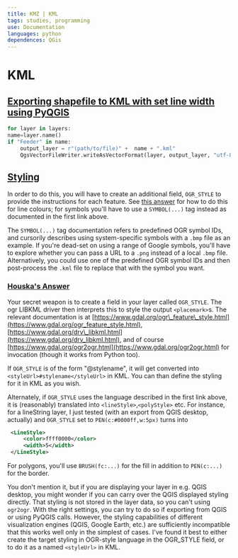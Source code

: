 ```yaml
---
title: KMZ | KML
tags: studies, programming
use: Documentation
languages: python
dependences: QGis
---
```


# KML
## [Exporting shapefile to KML with set line width using PyQGIS](https://gis.stackexchange.com/questions/346392/exporting-shapefile-to-kml-with-set-line-width-using-pyqgis)
```py
for layer in layers:
name=layer.name()
if "Feeder" in name:
    output_layer = r"(path/to/file)" +  name + ".kml"
    QgsVectorFileWriter.writeAsVectorFormat(layer, output_layer, "utf-8", layer.crs())
```
## [Styling](https://gis.stackexchange.com/questions/370386/exporting-to-kml-file-with-specifying-some-symbology-icon-styles)
In order to do this, you will have to create an additional field, `OGR_STYLE` to provide the instructions for each feature. See [this answer](#houskas-answer) for how to do this for line colours; for symbols you'll have to use a `SYMBOL(...)` tag instead as documented in the first link above.

The `SYMBOL(...)` tag documentation refers to predefined OGR symbol IDs, and cursorily describes using system-specific symbols with a `.bmp` file as an example. If you're dead-set on using a range of Google symbols, you'll have to explore whether you can pass a URL to a `.png` instead of a local `.bmp` file. Alternatively, you could use one of the predefined OGR symbol IDs and then post-process the `.kml` file to replace that with the symbol you want.

### [Houska's Answer](https://gis.stackexchange.com/questions/297494/styling-kml-through-libkml-layer-creation-options)
Your secret weapon is to create a field in your layer called `OGR_STYLE`. The ogr LIBKML driver then interprets this to style the output `<placemark>`s. The relevant documentation is at [https://www.gdal.org/ogr\_feature\_style.html](https://www.gdal.org/ogr_feature_style.html), [https://www.gdal.org/drv\_libkml.html](https://www.gdal.org/drv_libkml.html), and of course [https://www.gdal.org/ogr2ogr.html](https://www.gdal.org/ogr2ogr.html) for invocation (though it works from Python too).

If `OGR_STYLE` is of the form "@stylename", it will get converted into `<styleUrl>#stylename</styleUrl>` in KML. You can than define the styling for it in KML as you wish.

Alternately, if `OGR_STYLE` uses the language described in the first link above, it is (reasonably) translated into `<lineStyle>`,`<polyStyle>` etc. For instance, for a lineString layer, I just tested (with an export from QGIS desktop, actually) and `OGR_STYLE` set to `PEN(c:#0000ff,w:5px)` turns into

```xml
 <LineStyle>
     <color>ffff0000</color>
     <width>5</width>
 </LineStyle>
```

For polygons, you'll use `BRUSH(fc:...)` for the fill in addition to `PEN(c:...)` for the border.

You don't mention it, but if you are displaying your layer in e.g. QGIS desktop, you might wonder if you can carry over the QGIS displayed styling directly. That styling is not stored in the layer data, so you can't using `ogr2ogr`. With the right settings, you can try to do so if exporting from QGIS or using PyQGIS calls. However, the styling capabilities of different visualization engines (QGIS, Google Earth, etc.) are sufficiently incompatible that this works well only in the simplest of cases. I've found it best to either create the target styling in OGR-style language in the OGR\_STYLE field, or to do it as a named `<styleUrl>` in KML.